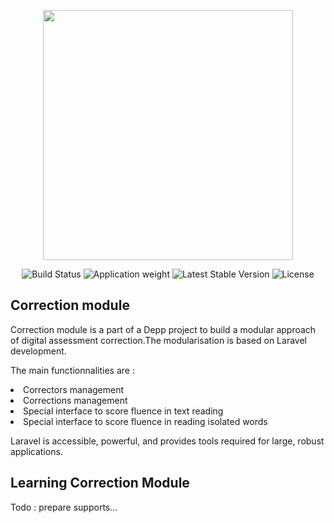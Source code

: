 <p align="center"><img src="https://www.wiquid.fr/depp/correction/correction-full-simple.png" width="400"></p>

<p align="center">
<img src="https://travis-ci.org/laravel/framework.svg" alt="Build Status">
<img src="https://www.wiquid.fr/depp/correction/download.png" alt="Application weight">
<img src="https://www.wiquid.fr/depp/correction/version.png" alt="Latest Stable Version">
<img src="https://poser.pugx.org/laravel/framework/license.svg" alt="License">
</p>

## Correction module

Correction module is a part of a Depp project to build a modular approach of digital assessment correction.The modularisation is based on Laravel development. 

The main functionnalities are : 
<li>Correctors management
<li>Corrections management
<li>Special interface to score fluence in text reading
<li>Special interface to score fluence in reading isolated words</li>


Laravel is accessible, powerful, and provides tools required for large, robust applications.

## Learning Correction Module

Todo : prepare supports...
